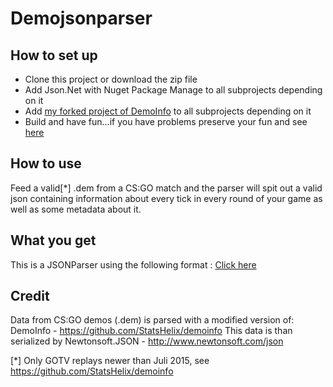 # Demojsonparser

## How to set up
- Clone this project or download the zip file
- Add Json.Net with Nuget Package Manage to all subprojects depending on it
- Add [my forked project of DemoInfo](https://github.com/PMatthaei/demoinfo) to all subprojects depending on it
- Build and have fun...if you have problems preserve your fun and see [here](https://github.com/PMatthaei/demojsonparser-csgo/blob/master/SUPPORT.md)

## How to use
Feed a valid[*] .dem from a CS:GO match and the parser will spit out a valid json containing information about every tick in every round of your game as well as some metadata about it.

## What you get
This is a JSONParser using the following format : [Click here](https://github.com/PMatthaei/demojsonparser-csgo/blob/master/JSONFORMAT.md)

## Credit
Data from CS:GO demos (.dem) is parsed with a modified version of:
DemoInfo - https://github.com/StatsHelix/demoinfo 
This data is than serialized by Newtonsoft.JSON - http://www.newtonsoft.com/json


[*] Only GOTV replays newer than Juli 2015, see https://github.com/StatsHelix/demoinfo  
